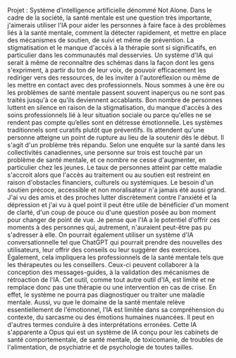 Projet : Système d’intelligence artificielle dénommé Not Alone.
Dans le cadre de la société, la santé mentale est une question très importante, j'aimerais utiliser l'IA pour aider les personnes à faire face à des problèmes liés à la santé mentale, comment la détecter rapidement, et mettre en place des mécanismes de soutien, de suivi et même de prévention. La stigmatisation et le manque d'accès à la thérapie sont si significatifs, en particulier dans les communautés mal desservies.
Un système d'IA qui serait à même de reconnaître des schémas dans la façon dont les gens s'expriment, à partir du ton de leur voix, de pouvoir efficacement les rediriger vers des ressources, de les inviter à l'autoréflexion ou même de les mettre en contact avec des professionnels.
Nous sommes à une ère ou les problèmes de santé mentale passent souvent inaperçus ou ne sont pas traités jusqu'à ce qu'ils deviennent accablants. Bon nombre de personnes luttent en silence en raison de la stigmatisation, du manque d'accès à des soins professionnels lié à leur situation sociale ou parce qu'elles ne se rendent pas compte qu’elles sont en détresse émotionnelle. Les systèmes traditionnels sont curatifs plutôt que préventifs. Ils attendent qu'une personne atteigne un point de rupture au lieu de la soutenir dès le début.
Il s'agit d'un problème très répandu. Selon une enquête sur la santé dans les collectivités canadiennes, une personne sur trois est touché par un problème de santé mentale, et ce nombre ne cesse d'augmenter, en particulier chez les jeunes. Le taux de personnes atteint par cette maladie s'accroit alors que l'accès au traitement ou au soutien est restreint en raison d'obstacles financiers, culturels ou systémiques. Le besoin d'un soutien précoce, accessible et non moralisateur n'a jamais été aussi grand.
J'ai vu des amis et des proches lutter discrètement contre l'anxiété et la dépression et j'ai vu à quel point il peut être utile de bénéficier d'un moment de clarté, d'un coup de pouce ou d'une question posée au bon moment pour changer de point de vue. Je pense que l'IA a le potentiel d'offrir ces moments à des personnes qui, autrement, n'auraient peut-être pas pu s'adresser à elle.
On pourrait également utiliser un système d'IA conversationnelle tel que ChatGPT qui pourrait prendre des nouvelles des utilisateurs, leur offrir des conseils ou leur suggérer des exercices.
Également, cela impliquera les professionnels de la santé mentale tels que les thérapeutes ou les conseillers. Ceux-ci peuvent collaborer à la conception des messages-guides, à la validation des mécanismes de rétroaction de l'IA.
Cet outil, comme tout autre outil d'IA, est limité et ne remplace donc pas une thérapie ou une intervention en cas de crise. En effet, le système ne pourra pas diagnostiquer ou traiter une maladie mentale.
Aussi, vu que le domaine de la santé mentale relève essentiellement de l'émotionnel, l'IA est limitée dans sa compréhension du contexte, du sarcasme ou des émotions humaines nuancées. Il peut en d'autres termes conduire à des interprétations erronées. Cette IA s'apparente a Opus qui est un système de IA conçu pour les cabinets de santé comportementale, de santé mentale, de toxicomanie, de troubles de l'alimentation, de psychiatrie et de psychologie de toutes tailles.


